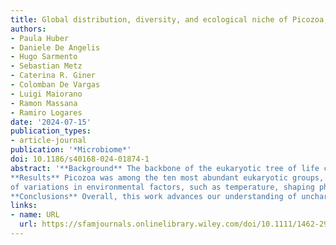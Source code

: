 ```yaml
---
title: Global distribution, diversity, and ecological niche of Picozoa, a widespread and enigmatic marine protist lineage
authors:
- Paula Huber
- Daniele De Angelis
- Hugo Sarmento
- Sebastian Metz
- Caterina R. Giner
- Colomban De Vargas
- Luigi Maiorano
- Ramon Massana
- Ramiro Logares
date: '2024-07-15'
publication_types:
- article-journal
publication: '*Microbiome*'
doi: 10.1186/s40168-024-01874-1
abstract: '**Background** The backbone of the eukaryotic tree of life contains taxa only found in molecular surveys, of which we still have a limited understanding. Such is the case of Picozoa, an enigmatic lineage of heterotrophic picoeukaryotes within the supergroup Archaeplastida, which has emerged as a significant component of marine microbial plank- tonic communities. To enhance our understanding of the diversity, distribution, and ecology of Picozoa, we conduct a comprehensive assessment at different levels, from assemblages to taxa, employing phylogenetic analysis, species distribution modeling, and ecological niche characterization.  
**Results** Picozoa was among the ten most abundant eukaryotic groups, found almost exclusively in marine environ- ments. The phylum was represented by 179 Picozoa’s OTU (pOTUs) placed in five phylogenetic clades. Picozoa com- munity structure had a clear latitudinal pattern, with polar assemblages tending to cluster separately from non-polar ones. Based on the abundance and occupancy pattern, the pOTUs were classified into four categories: Low-abundant, Widespread, Polar, and Non-polar. We calculated the ecological niche of each of these categories. Notably, pOTUs sharing similar ecological niches were not closely related species, indicating a phylogenetic overdispersion in Picozoa communities. This could be attributed to competitive exclusion and the strong influence of the seasonal amplitude
of variations in environmental factors, such as temperature, shaping physiological and ecological traits.  
**Conclusions** Overall, this work advances our understanding of uncharted protists’ evolutionary dynamics and eco- logical strategies. Our results highlight the importance of understanding the species-level ecology of marine het- eroflagellates like Picozoa. The observed phylogenetic overdispersion challenges the concept of phylogenetic niche conservatism in protist communities, suggesting that closely related species do not necessarily share similar ecologi- cal niches.'
links:
- name: URL
  url: https://sfamjournals.onlinelibrary.wiley.com/doi/10.1111/1462-2920.12955
---
```


